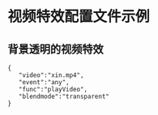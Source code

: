 # 视频特效配置文件示例
<!-- toc -->

## 背景透明的视频特效

```
{
   "video":"xin.mp4",
   "event":"any",
   "func":"playVideo",
   "blendmode":"transparent"
}
```